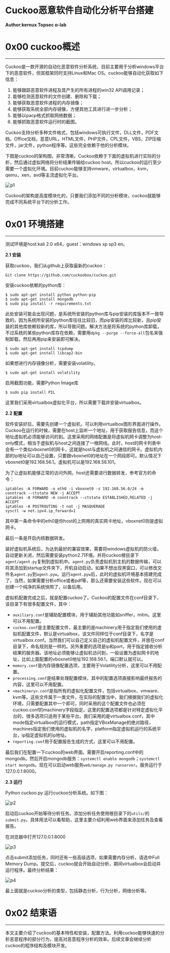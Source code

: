 # Cuckoo恶意软件自动化分析平台搭建

**Author:kernux Topsec α-lab**

0x00 cuckoo概述
=============

* * *

Cuckoo是一款开源的自动化恶意软件分析系统，目前主要用于分析windows平台下的恶意软件，但其框架同时支持Linux和Mac OS。cuckoo能够自动化获取如下信息：

1.  能够跟踪恶意软件进程及其产生的所有进程的win32 API调用记录；
2.  能够检测恶意软件的文件创建、删除和下载；
3.  能够获取恶意软件进程的内存镜像；
4.  能够获取系统全部内存镜像，方便其他工具进行进一步分析；
5.  能够以pacp格式抓取网络数据；
6.  能够抓取恶意软件运行时的截图。

Cuckoo支持分析多种文件格式，包括windows可执行文件，DLL文件，PDF文档，Office文档，恶意URL，HTML文件，PHP文件，CPL文件，VBS，ZIP压缩文件，jar文件，python程序等。这些完全依赖于他的分析模块。

下图是cuckoo的架构图，非常清晰。Cuckoo依赖于下面的虚拟机进行实际的分析，然后通过虚拟网络将分析结果传输给cuckoo host。所以cuckoo的运行至少需要一个虚拟化环境。目前cuckoo能够支持vmware，virtualbox，kvm，qemu，xen，avd等主流虚拟化平台。

![p1](http://drops.javaweb.org/uploads/images/a6ad801337f32d729aded0efa70c5df3d0942763.jpg)

Cuckoo的架构是高度模块化的，只要我们添加不同的分析模块，cuckoo就能够完成不同系统平台下的分析工作。

0x01 环境搭建
=========

* * *

测试环境是host:kali 2.0 x64，guest：windows xp sp3 en。

**2.1 安装**

获取cuckoo，我们从github上获取最新的cuckoo：

```
Git clone https://github.com/cuckoobox/cuckoo.git

```

安装cuckoo依赖的python库：

```
$ sudo apt-get install python python-pip
$ sudo apt-get install mongodb
$ sudo pip install -r requirements.txt

```

此处安装可能会出现问题，是系统所安装的python库与pip安装的库版本不一致导致的，因为系统所安装的python库往往比较旧，而pip安装的库比较新，且pip安装的其他库依赖较新的库，所以导致问题。解决方法是将系统的python库卸载，不过系统的某些python库存在依赖，需要用`dpkg --purge --force-all`包名来强制卸载，然后再用pip来安装即可解决。

```
$ sudo apt-get install tcpdump
$ sudo apt-get install libcap2-bin

```

如果想进行内存镜像分析，需要安装volatility。

```
$ sudo apt-get install volatility

```

启用截图功能，需要Python Image库

```
$ sudo pip install PIL

```

这里我们采用virtualbox虚拟化平台，所以需要下载并安装virtualbox。

**2.2 配置**

软件安装好后，需要先创建一个虚拟机，可以利用virtualbox图形界面进行操作。Cuckoo在运行的时候，需要在host上监听一个地址，用于获取报告信息，而这个地址虚拟机必须能够访问的到。这里采用的网络配置是将虚拟机网卡调整为host-only模式，相当于虚拟机与host之间连接了一根网线。此时，host的网卡列表中会有一个类似vboxnet0的网卡，这就是host与虚拟机之间通信的网卡。虚拟机内部的ip地址可以自己设置，只要跟vboxnet0的地址在一个网段即可。默认情况下vboxnet0是192.168.56.1。虚拟机可以是192.168.56.101。

为了让虚拟机能够正常的访问外网，host还需要进行数据转发，参考官方的命令：

```
iptables -A FORWARD -o eth0 -i vboxnet0 -s 192.168.56.0/24 -m conntrack --ctstate NEW -j ACCEPT
iptables -A FORWARD -m conntrack --ctstate ESTABLISHED,RELATED -j ACCEPT
iptables -A POSTROUTING -t nat -j MASQUERADE
sysctl -w net.ipv4.ip_forward=1

```

其中第一条命令中的eth0是你host的上网用的真实网卡地址，vboxnet0则是虚拟网卡。

最后一条是开启内核数据转发。

装好虚拟机系统后，为达到最好的兼容效果，需要将windows虚拟机的防火墙，自动更新关闭，然后需要安装python2.7环境。并将cuckoo根目录下`agent/agent.py`复制到虚拟机中。`agent.py`负责虚拟机到主机的数据传输，可以将其添加到startup文件夹下，开机自动启动，如果不想出现黑窗口，可以修改文件名`agent.py`到`agent.pyw`。运行`agent.pyw`后，此时的虚拟机环境基本搭建完成了，当然，如果需要分析office或者pdf等，那么还需要安装这些软件。现在可以创建一个纯净的系统快照了，以备后用。

虚拟机配置完成之后，就是配置cuckoo了。Cuckoo的配置文件在conf目录下，该目录下有很多配置文件，其中：

*   `auxiliary.conf`是辅助配置模块，用于辅助其他功能如sniffer，mitm。这里可以不用配置。
*   `cuckoo.conf`是主要配置文件，最主要的是machinery用于指定我们使用的虚拟机配置文件，默认是virtualbox，该文件同样位于conf目录下，名字是virtualbox.conf。当然我们可以自己定义自己的虚拟机配置文件，并放在conf目录下，命名规则是一样的。另外重要的选项是ip和port，用于指定接收分析结果的服务器。该地址必须能够让虚拟机访问到，一般设置为虚拟网卡的地址，比如上面配置的vboxnet0地址192.168.56.1，端口默认就可以。
*   `memory.conf`是内存镜像配置选项，主要用于Volatility分析，这里可以不用配置。
*   `processing.conf`是结果处理配置模块，其中的配置选项直接影响最终报告的内容，这里可以不用配置。
*   `<machinery>.conf`是指所有的虚拟化配置文件，包括virtualbox、vmware、kvm等。这些文件属于一类文件，在实际的配置当中，我们根据我们的虚拟化环境，只需要配置其中一个即可，同时采用的这个配置文件也必须在cuckoo.conf的machinery字段指定。这里的配置选项都是针对特定虚拟化平台的，很多选项只适用于某些平台。我们采用的是virtualbox.conf，其中mode指定virtualbox的运行模式，path指定VBoxManage的绝对路径，machines指定我们使用的虚拟机的名字，platform指定虚拟机运行的系统平台，ip指定虚拟机的ip地址。
*   `reporting.conf`用于配置报告生成的方式，这里可以不用配置。

最后我们在配置一下cuckoo的web界面。需要开启reporting.conf中的mongodb。然后开启mongodb服务：`systemctl enable mongodb`；`systemctl start mongodb`。现在可以启动web服务`web/manage.py runserver`。服务运行于127.0.0.1:8000。

**2.3 运行**

Python cuckoo.py 运行cuckoo分析系统。如下图：

![p2](http://drops.javaweb.org/uploads/images/8b68048e912c4479f8a1efd976a10691e179630b.jpg)

启动后cuckoo开始等待分析任务。添加分析任务使用根目录下的`utils/`的`submit.py`。具体用法可以看帮助，这里主要介绍利用web界面来添加任务及查看报告。

在浏览器中打开127.0.0.1:8000

![p3](http://drops.javaweb.org/uploads/images/b5436b55320508b84d1a7656a3cdf3499c6bb4f5.jpg)

点击submit添加任务，同时还有一些高级选项，如果需要内存分析，请选中Full Memory Dump。提交后，cuckoo就会开始自动分析，期间virtualbox会启动并运行程序。最终分析结果：

![p4](http://drops.javaweb.org/uploads/images/51f6b316c94af614f9b75a551ba645f1b8306d37.jpg)

最上面就是cuckoo分析的类型，包括静态分析，行为分析，网络分析等。

0x02 结束语
========

* * *

本文主要介绍了cuckoo的基本特性和安装，配置方法。利用cuckoo能够快速的分析恶意程序的部分行为，提高对恶意程序分析的效率。后续文章会继续分析cuckoo的程序结构及模块开发。